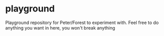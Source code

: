 # playground
Playground repository for Peter/Forest to experiment with. Feel free to do anything you want in here, you won't break anything
